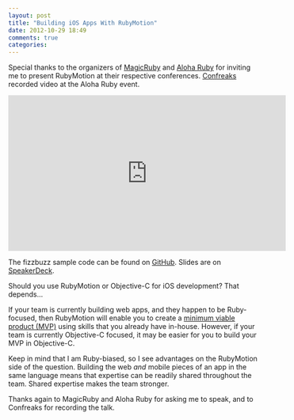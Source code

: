 ```yaml
---
layout: post
title: "Building iOS Apps With RubyMotion"
date: 2012-10-29 18:49
comments: true
categories: 
---
```


Special thanks to the organizers of [MagicRuby](http://magic-ruby.com/) and [Aloha Ruby](http://aloharubyconf.com/) for inviting me to present RubyMotion at their respective conferences. [Confreaks](http://confreaks.com/videos/1245-aloharuby2012-building-ios-apps-with-rubymotion) recorded video at the Aloha Ruby event.

<center>
<iframe width="560" height="315" src="http://www.youtube.com/embed/3gCsen5Zs4s" frameborder="0" allowfullscreen></iframe>
</center>

The fizzbuzz sample code can be found on [GitHub](https://github.com/RayHightower/fizzbuzzrm). Slides are on [SpeakerDeck](https://speakerdeck.com/rayhightower/building-ios-apps-with-rubymotion).

Should you use RubyMotion or Objective-C for iOS development? That depends...
<!--more-->
If your team is currently building web apps, and they happen to be Ruby-focused, then RubyMotion will enable you to create a [minimum viable product (MVP)](http://rayhightower.com/blog/2012/08/31/four-steps-five-minutes/) using skills that you already have in-house. However, if your team is currently Objective-C focused, it may be easier for you to build your MVP in Objective-C.

Keep in mind that I am Ruby-biased, so I see advantages on the RubyMotion side of the question. Building the web _and_ mobile pieces of an app in the same language means that expertise can be readily shared throughout the team. Shared expertise makes the team stronger.

Thanks again to MagicRuby and Aloha Ruby for asking me to speak, and to Confreaks for recording the talk.
